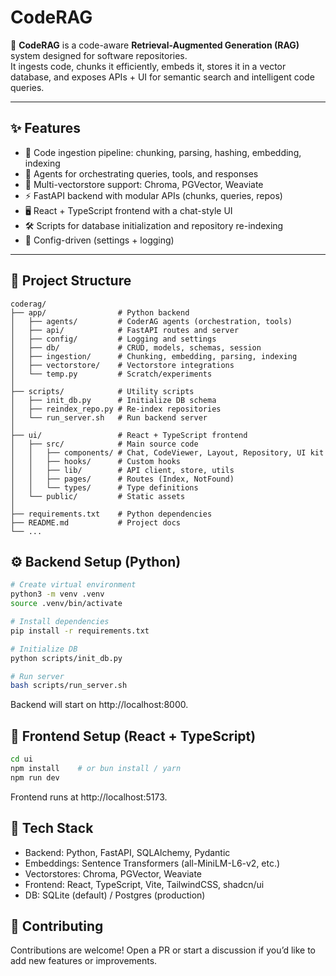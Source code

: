 # CodeRAG

🚀 **CodeRAG** is a code-aware **Retrieval-Augmented Generation (RAG)** system designed for software repositories.  
It ingests code, chunks it efficiently, embeds it, stores it in a vector database, and exposes APIs + UI for semantic search and intelligent code queries.

---

## ✨ Features
- 📂 Code ingestion pipeline: chunking, parsing, hashing, embedding, indexing
- 🤖 Agents for orchestrating queries, tools, and responses
- 🔎 Multi-vectorstore support: Chroma, PGVector, Weaviate
- ⚡ FastAPI backend with modular APIs (chunks, queries, repos)
- 🖥️ React + TypeScript frontend with a chat-style UI
- 🛠️ Scripts for database initialization and repository re-indexing
- 🔧 Config-driven (settings + logging)

---

## 📂 Project Structure

```
coderag/
├── app/                # Python backend
│   ├── agents/         # CoderAG agents (orchestration, tools)
│   ├── api/            # FastAPI routes and server
│   ├── config/         # Logging and settings
│   ├── db/             # CRUD, models, schemas, session
│   ├── ingestion/      # Chunking, embedding, parsing, indexing
│   ├── vectorstore/    # Vectorstore integrations
│   └── temp.py         # Scratch/experiments
│
├── scripts/            # Utility scripts
│   ├── init_db.py      # Initialize DB schema
│   ├── reindex_repo.py # Re-index repositories
│   └── run_server.sh   # Run backend server
│
├── ui/                 # React + TypeScript frontend
│   ├── src/            # Main source code
│   │   ├── components/ # Chat, CodeViewer, Layout, Repository, UI kit
│   │   ├── hooks/      # Custom hooks
│   │   ├── lib/        # API client, store, utils
│   │   ├── pages/      # Routes (Index, NotFound)
│   │   └── types/      # Type definitions
│   └── public/         # Static assets
│
├── requirements.txt    # Python dependencies
├── README.md           # Project docs
└── ...
```

## ⚙️ Backend Setup (Python)
```bash
# Create virtual environment
python3 -m venv .venv
source .venv/bin/activate

# Install dependencies
pip install -r requirements.txt

# Initialize DB
python scripts/init_db.py

# Run server
bash scripts/run_server.sh
```
Backend will start on http://localhost:8000.

## 🎨 Frontend Setup (React + TypeScript)
```bash
cd ui
npm install    # or bun install / yarn
npm run dev
```
Frontend runs at http://localhost:5173.

## 🧩 Tech Stack

- Backend: Python, FastAPI, SQLAlchemy, Pydantic 
- Embeddings: Sentence Transformers (all-MiniLM-L6-v2, etc.)
- Vectorstores: Chroma, PGVector, Weaviate
- Frontend: React, TypeScript, Vite, TailwindCSS, shadcn/ui
- DB: SQLite (default) / Postgres (production)


## 🤝 Contributing

Contributions are welcome! Open a PR or start a discussion if you’d like to add new features or improvements.